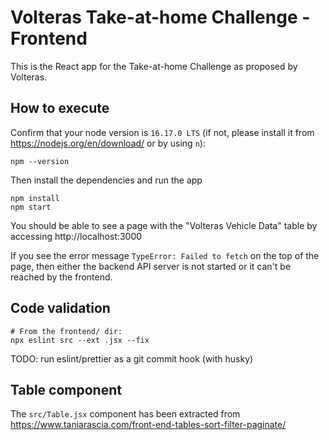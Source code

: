 # Volteras Take-at-home Challenge - Frontend

This is the React app for the Take-at-home Challenge as proposed by Volteras.

## How to execute

Confirm that your node version is `16.17.0 LTS`
(if not, please install it from https://nodejs.org/en/download/ or by using `n`):
```
npm --version
```

Then install the dependencies and run the app

```
npm install
npm start
```

You should be able to see a page with the "Volteras Vehicle Data" table by accessing http://localhost:3000

If you see the error message `TypeError: Failed to fetch` on the top of the page, then either the backend API server is not started or it can't be reached by the frontend.

## Code validation

```
# From the frontend/ dir:
npx eslint src --ext .jsx --fix
```

TODO: run eslint/prettier as a git commit hook (with husky)

## Table component

The `src/Table.jsx` component has been extracted from https://www.taniarascia.com/front-end-tables-sort-filter-paginate/
